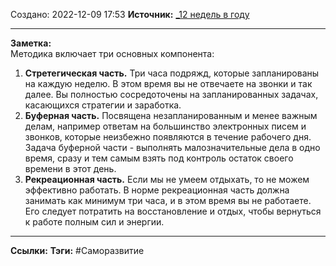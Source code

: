 Создано: 2022-12-09 17:53
**Источник:** [_12 недель в году](_12%20недель%20в%20году.md)
***
**Заметка:**  
Методика включает три основных компонента: 
1. **Стретегическая часть.** Три часа подряжд, которые запланированы на каждую неделю. В этом время вы не отвечаете на звонки и так далее. Вы полностью сосредоточены на запланированных задачах, касающихся стратегии и заработка.
2. **Буферная часть.** Посвящена незапланированным и менее важным делам, например ответам на большинство электронных писем и звонков, которые неизбежно появляются в течение рабочего дня. Задача буферной части - выполнять малозначительные дела в одно время, сразу и тем самым взять под контроль остаток своего времени в этот день.
3. **Рекреационная часть.**  Если мы не умеем отдыхать, то не можем эффективно работать. В норме рекреационная часть должна занимать как минимум три часа, и в этом время вы не работаете. Его следует потратить на восстановление и отдых, чтобы вернуться к работе полным сил и энергии.
***
**Ссылки:** 
**Тэги:** #Саморазвитие 


